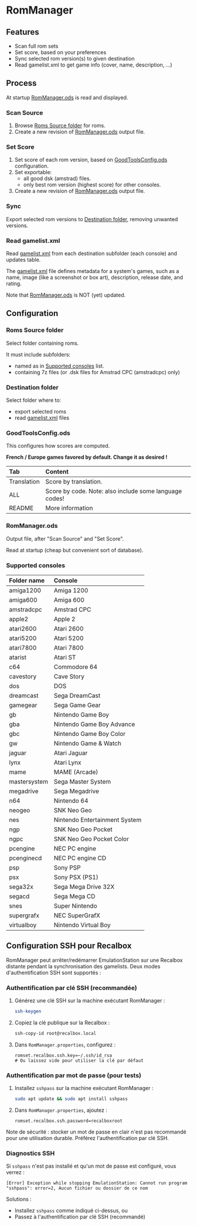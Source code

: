 # RomManager

## Features

- Scan full rom sets
- Set score, based on your preferences
- Sync selected rom version(s) to given destination
- Read gamelist.xml to get game info (cover, name, description, ...)

## Process

At startup [RomManager.ods](#RomManager-ods) is read and displayed.

### Scan Source

1) Browse [Roms Source folder](#roms-source-folder) for roms.
1) Create a new revision of [RomManager.ods](#RomManager-ods) output file.

### Set Score

1. Set score of each rom version, based on [GoodToolsConfig.ods](#GoodToolsConfig) configuration.
1. Set exportable:
    - all good dsk (amstrad) files.
    - only best rom version (highest score) for other consoles.
1. Create a new revision of [RomManager.ods](#RomManager-ods) output file.

### Sync

Export selected rom versions to [Destination folder](#destination-folder), removing unwanted versions.

### Read gamelist.xml

Read [gamelist.xml](https://github.com/recalbox/recalbox-emulationstation/blob/master/GAMELISTS.md) from each destination subfolder (each console) and updates table.

The [gamelist.xml](https://github.com/recalbox/recalbox-emulationstation/blob/master/GAMELISTS.md) file defines metadata for a system's games, such as a name, image (like a screenshot or box art), description, release date, and rating.

Note that [RomManager.ods](#RomManager-ods) is NOT (yet) updated.

## Configuration

### <a name="roms-source-folder"></a>  Roms Source folder

Select folder containing roms.

It must include subfolders:

- named as in [Supported consoles](#supported-consoles) list.
- containing 7z files (or .dsk files for Amstrad CPC (amstradcpc) only)

### <a name="destination-folder"></a> Destination folder

Select folder where to:

- export selected roms
- read [gamelist.xml](https://github.com/recalbox/recalbox-emulationstation/blob/master/GAMELISTS.md) files

### <a name="GoodToolsConfig"></a> GoodToolsConfig.ods

This configures how scores are computed.

**French / Europe games favored by default. Change it as desired !**

| Tab | Content |
| :--- |:---|
| Translation | Score by translation. |
| ALL | Score by code. Note: also include some language codes! |
| README | More information |

### <a name="RomManager-ods"></a> RomManager.ods

Output file, after "Scan Source" and "Set Score".

Read at startup (cheap but convenient sort of database).

### <a name="supported-consoles"></a> Supported consoles

| Folder name | Console |
| :--- |:---|
| amiga1200 | Amiga 1200 |
| amiga600 | Amiga 600 |
| amstradcpc | Amstrad CPC |
| apple2 | Apple 2 |
| atari2600 | Atari 2600 |
| atari5200 | Atari 5200 |
| atari7800 | Atari 7800 |
| atarist | Atari ST |
| c64 | Commodore 64 |
| cavestory | Cave Story |
| dos | DOS |
| dreamcast | Sega DreamCast |
| gamegear | Sega Game Gear |
| gb | Nintendo Game Boy |
| gba | Nintendo Game Boy Advance |
| gbc | Nintendo Game Boy Color |
| gw | Nintendo Game & Watch |
| jaguar | Atari Jaguar |
| lynx | Atari Lynx |
| mame | MAME (Arcade) |
| mastersystem | Sega Master System |
| megadrive | Sega Megadrive |
| n64 | Nintendo 64 |
| neogeo | SNK Neo Geo |
| nes | Nintendo Entertainment System |
| ngp | SNK Neo Geo Pocket |
| ngpc | SNK Neo Geo Pocket Color |
| pcengine | NEC PC engine |
| pcenginecd | NEC PC engine CD |
| psp | Sony PSP |
| psx | Sony PSX (PS1) |
| sega32x | Sega Mega Drive 32X |
| segacd | Sega Mega CD |
| snes | Super Nintendo |
| supergrafx | NEC SuperGrafX |
| virtualboy | Nintendo Virtual Boy |

## Configuration SSH pour Recalbox

RomManager peut arrêter/redémarrer EmulationStation sur une Recalbox distante pendant la synchronisation des gamelists. Deux modes d'authentification SSH sont supportés :

### Authentification par clé SSH (recommandée)

1. Générez une clé SSH sur la machine exécutant RomManager :
   ```bash
   ssh-keygen
   ```

2. Copiez la clé publique sur la Recalbox :
   ```bash
   ssh-copy-id root@recalbox.local
   ```

3. Dans `RomManager.properties`, configurez :
   ```properties
   romset.recalbox.ssh.key=~/.ssh/id_rsa
   # Ou laissez vide pour utiliser la clé par défaut
   ```

### Authentification par mot de passe (pour tests)

1. Installez `sshpass` sur la machine exécutant RomManager :
   ```bash
   sudo apt update && sudo apt install sshpass
   ```

2. Dans `RomManager.properties`, ajoutez :
   ```properties
   romset.recalbox.ssh.password=recalboxroot
   ```

Note de sécurité : stocker un mot de passe en clair n'est pas recommandé pour une utilisation durable. Préférez l'authentification par clé SSH.

### Diagnostics SSH

Si `sshpass` n'est pas installé et qu'un mot de passe est configuré, vous verrez :
```
[Error] Exception while stopping EmulationStation: Cannot run program "sshpass": error=2, Aucun fichier ou dossier de ce nom
```

Solutions :
- Installez `sshpass` comme indiqué ci-dessus, ou
- Passez à l'authentification par clé SSH (recommandé)

```
